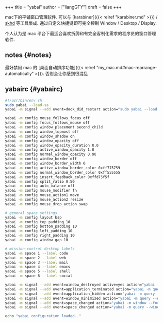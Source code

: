 +++
title = "yabai"
author = ["liangGTY"]
draft = false
+++

mac下的平铺窗口管理软件. 可以与 [karabiner]({{< relref "karabiner.md" >}}) / [skhd](https://github.com/koekeishiya/skhd) 等工具集成. 通过自定义快捷键即可完全控制 Window / Desktop / Display.

个人认为是 mac 平台下最适合喜欢折腾和有完全客制化需求的程序员的窗口管理软件.


## notes {#notes}

最好禁用 mac 的 [桌面自动排序功能]({{< relref "my_mac.md#mac-rearrange-automatically" >}}). 否则会让你感到很混乱


## yabairc {#yabairc}

```sh
#!/usr/bin/env sh
sudo yabai --load-sa
yabai -m signal --add event=dock_did_restart action="sudo yabai --load-sa"

yabai -m config mouse_follows_focus off
yabai -m config focus_follows_mouse off
yabai -m config window_placement second_child
yabai -m config window_topmost off
yabai -m config window_shadow on
yabai -m config window_opacity off
yabai -m config window_opacity_duration 0.0
yabai -m config active_window_opacity 1.0
yabai -m config normal_window_opacity 0.90
yabai -m config window_border off
yabai -m config window_border_width 6
yabai -m config active_window_border_color 0xff775759
yabai -m config normal_window_border_color 0xff555555
yabai -m config insert_feedback_color 0xffd75f5f
yabai -m config split_ratio 0.50
yabai -m config auto_balance off
yabai -m config mouse_modifier fn
yabai -m config mouse_action1 move
yabai -m config mouse_action2 resize
yabai -m config mouse_drop_action swap

# general space settings
yabai -m config layout bsp
yabai -m config top_padding 10
yabai -m config bottom_padding 10
yabai -m config left_padding 10
yabai -m config right_padding 10
yabai -m config window_gap 10

# mission-control desktop labels
yabai -m space 1 --label code
yabai -m space 2 --label web
yabai -m space 3 --label mail
yabai -m space 4 --label emacs
yabai -m space 5 --label shell
yabai -m space 6 --label social

yabai -m signal --add event=window_destroyed active=yes action="yabai -m query --windows --window &> /dev/null || yabai -m window --focus mouse &> /dev/null || yabai -m window --focus \$(yabai -m query --windows --space | jq .[0].id) &> /dev/null"
yabai -m signal --add event=application_terminated action="yabai -m query --windows --window &> /dev/null || yabai -m window --focus mouse"
yabai -m signal --add event=application_hidden action="yabai -m query --windows --window &> /dev/null || yabai -m window --focus mouse"
yabai -m signal --add event=window_minimized action="yabai -m query --windows --window &> /dev/null || yabai -m window --focus mouse"
yabai -m signal --add event=space_changed action="yabai -m window --focus \$(yabai -m query --windows --space | jq .[0].id)"
yabai -m signal --add event=space_changed action="yabai -m query --windows --window &> /dev/null || yabai -m window --focus mouse"

echo "yabai configuration loaded.."

```
